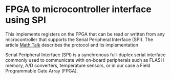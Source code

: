 # FPGA to microcontroller interface using SPI

This implements registers on the FPGA that can be read or written from any microcontroller that supports the Serial Peripheral Interface (SPI). The article [Math Talk](http://coertvonk.com/category/hw/math-talk) describes the protocol and its implementation 

Serial Peripheral Interface (SPI) is a synchronous full-duplex serial interface commonly used to communicate with on-board peripherals such as FLASH memory, A/D converters, temperature sensors, or in our case a Field Programmable Gate Array (FPGA).
